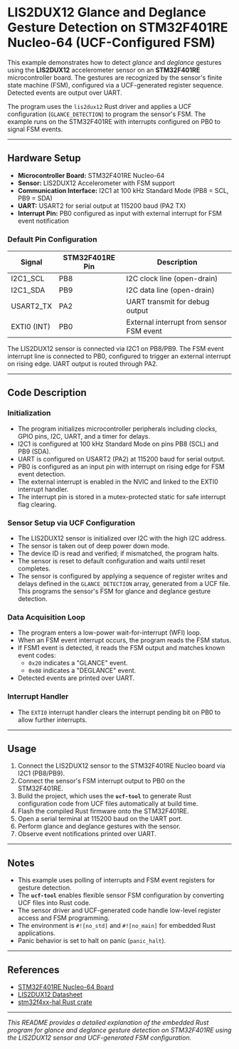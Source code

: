 # LIS2DUX12 Glance and Deglance Gesture Detection on STM32F401RE Nucleo-64 (UCF-Configured FSM)

This example demonstrates how to detect *glance* and *deglance* gestures using the **LIS2DUX12** accelerometer sensor on an **STM32F401RE** microcontroller board. The gestures are recognized by the sensor's finite state machine (FSM), configured via a UCF-generated register sequence. Detected events are output over UART.

The program uses the `lis2dux12` Rust driver and applies a UCF configuration (`GLANCE_DETECTION`) to program the sensor's FSM. The example runs on the STM32F401RE with interrupts configured on PB0 to signal FSM events.

---

## Hardware Setup

- **Microcontroller Board:** STM32F401RE Nucleo-64
- **Sensor:** LIS2DUX12 Accelerometer with FSM support
- **Communication Interface:** I2C1 at 100 kHz Standard Mode (PB8 = SCL, PB9 = SDA)
- **UART:** USART2 for serial output at 115200 baud (PA2 TX)
- **Interrupt Pin:** PB0 configured as input with external interrupt for FSM event notification

### Default Pin Configuration

| Signal       | STM32F401RE Pin | Description                      |
|--------------|-----------------|---------------------------------|
| I2C1_SCL     | PB8             | I2C clock line (open-drain)     |
| I2C1_SDA     | PB9             | I2C data line (open-drain)      |
| USART2_TX    | PA2             | UART transmit for debug output  |
| EXTI0 (INT)  | PB0             | External interrupt from sensor FSM event |

The LIS2DUX12 sensor is connected via I2C1 on PB8/PB9. The FSM event interrupt line is connected to PB0, configured to trigger an external interrupt on rising edge. UART output is routed through PA2.

---

## Code Description

### Initialization

- The program initializes microcontroller peripherals including clocks, GPIO pins, I2C, UART, and a timer for delays.
- I2C1 is configured at 100 kHz Standard Mode on pins PB8 (SCL) and PB9 (SDA).
- UART is configured on USART2 (PA2) at 115200 baud for serial output.
- PB0 is configured as an input pin with interrupt on rising edge for FSM event detection.
- The external interrupt is enabled in the NVIC and linked to the EXTI0 interrupt handler.
- The interrupt pin is stored in a mutex-protected static for safe interrupt flag clearing.

### Sensor Setup via UCF Configuration

- The LIS2DUX12 sensor is initialized over I2C with the high I2C address.
- The sensor is taken out of deep power down mode.
- The device ID is read and verified; if mismatched, the program halts.
- The sensor is reset to default configuration and waits until reset completes.
- The sensor is configured by applying a sequence of register writes and delays defined in the `GLANCE_DETECTION` array, generated from a UCF file. This programs the sensor's FSM for glance and deglance gesture detection.

### Data Acquisition Loop

- The program enters a low-power wait-for-interrupt (WFI) loop.
- When an FSM event interrupt occurs, the program reads the FSM status.
- If FSM1 event is detected, it reads the FSM output and matches known event codes:
  - `0x20` indicates a "GLANCE" event.
  - `0x08` indicates a "DEGLANCE" event.
- Detected events are printed over UART.

### Interrupt Handler

- The `EXTI0` interrupt handler clears the interrupt pending bit on PB0 to allow further interrupts.

---

## Usage

1. Connect the LIS2DUX12 sensor to the STM32F401RE Nucleo board via I2C1 (PB8/PB9).
2. Connect the sensor's FSM interrupt output to PB0 on the STM32F401RE.
3. Build the project, which uses the **`ucf-tool`** to generate Rust configuration code from UCF files automatically at build time.
4. Flash the compiled Rust firmware onto the STM32F401RE.
5. Open a serial terminal at 115200 baud on the UART port.
6. Perform glance and deglance gestures with the sensor.
7. Observe event notifications printed over UART.

---

## Notes

- This example uses polling of interrupts and FSM event registers for gesture detection.
- The **`ucf-tool`** enables flexible sensor FSM configuration by converting UCF files into Rust code.
- The sensor driver and UCF-generated code handle low-level register access and FSM programming.
- The environment is `#![no_std]` and `#![no_main]` for embedded Rust applications.
- Panic behavior is set to halt on panic (`panic_halt`).

---

## References

- [STM32F401RE Nucleo-64 Board](https://www.st.com/en/evaluation-tools/nucleo-f401re.html)
- [LIS2DUX12 Datasheet](https://www.st.com/resource/en/datasheet/lis2dux12.pdf)
- [stm32f4xx-hal Rust crate](https://docs.rs/stm32f4xx-hal)

---

*This README provides a detailed explanation of the embedded Rust program for glance and deglance gesture detection on STM32F401RE using the LIS2DUX12 sensor and UCF-generated FSM configuration.*
